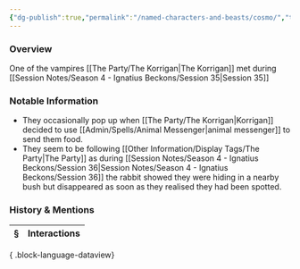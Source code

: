 ```yaml
---
{"dg-publish":true,"permalink":"/named-characters-and-beasts/cosmo/","tags":["NPC"],"updated":"2025-08-11T11:53:31.974+01:00"}
---
```


### Overview
One of the vampires [[The Party/The Korrigan\|The Korrigan]] met during [[Session Notes/Season 4 - Ignatius Beckons/Session 35\|Session 35]]

### Notable Information 
- They occasionally pop up when [[The Party/The Korrigan\|Korrigan]] decided to use [[Admin/Spells/Animal Messenger\|animal messenger]] to send them food. 
- They seem to be following [[Other Information/Display Tags/The Party\|The Party]] as during [[Session Notes/Season 4 - Ignatius Beckons/Session 36\|Session Notes/Season 4 - Ignatius Beckons/Session 36]] the rabbit showed they were hiding in a nearby bush but disappeared as soon as they realised they had been spotted. 

### History & Mentions
| § | Interactions |
| - | ------------ |

{ .block-language-dataview}